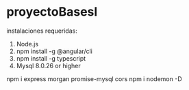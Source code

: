 # proyectoBasesI

instalaciones requeridas: 

1) Node.js 
2) npm install -g @angular/cli
3) npm install -g typescript 
4) Mysql 8.0.26 or higher 

npm i express morgan promise-mysql cors
npm i nodemon -D

<!-- npm run dev
npm run build

ng serve -o -->
